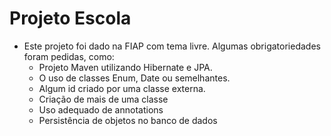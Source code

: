 # Projeto Escola
* Este projeto foi dado na FIAP com tema livre. Algumas obrigatoriedades foram pedidas, como:
    * Projeto Maven utilizando Hibernate e JPA. 
    * O uso de classes Enum, Date ou semelhantes.
    * Algum id criado por uma classe externa.
    * Criação de mais de uma classe
    * Uso adequado de annotations
    * Persistência de objetos no banco de dados
